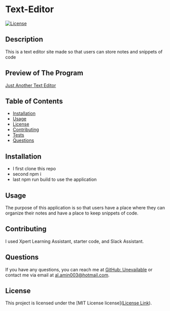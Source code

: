 # Text-Editor
[![License](https://img.shields.io/badge/license-MIT%20License-brightgreen)](https://opensource.org/licenses/MIT)


## Description
This is a text editor site made so that users can store notes and snippets of code

## Preview of The Program
[Just Another Text Editor](https://just-another-text-editor-b5rd.onrender.com)


## Table of Contents
- [Installation](#installation)
- [Usage](#usage)
- [License](#license)
- [Contributing](#contributing)
- [Tests](#tests)
- [Questions](#questions)

## Installation
* I first clone this repo
* second npm i
* last npm run build to use the application


## Usage
The purpose of this application is so that users have a place where they can organize their notes and have a place to keep snippets of code.
## Contributing
I used Xpert Learning Assistant, starter code, and Slack Assistant. 

## Questions
If you have any questions, you can reach me at [GitHub: Unevailable](https://github.com/Unevailable) or contact me via email at al.amin003@hotmail.com.

## License
This project is licensed under the [MIT License license]([License Link](https://opensource.org/licenses/mit)).
